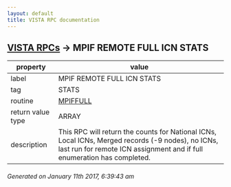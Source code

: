 ```yaml
---
layout: default
title: VISTA RPC documentation
---
```




## [VISTA RPCs](TableOfContent.md) &#8594; MPIF REMOTE FULL ICN STATS 

 property | value 
--- | --- 
 label | MPIF REMOTE FULL ICN STATS
 tag | STATS
 routine | [MPIFFULL](http://code.osehra.org/dox/Routine_MPIFFULL_source.html)
 return value type | ARRAY
 description | This RPC will return the counts for National ICNs, Local ICNs, Merged records (-9 nodes), no ICNs, last run for remote ICN assignment and if full enumeration has completed.




 ###### Generated on January 11th 2017, 6:39:43 am